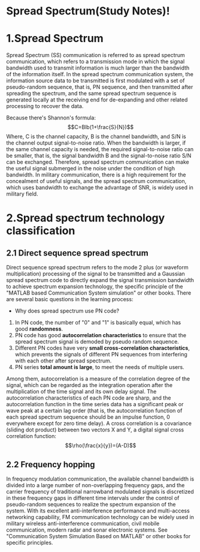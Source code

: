 ﻿# Spread Spectrum(Study Notes)!
# 1.Spread Spectrum
Spread Spectrum (SS) communication is referred to as spread spectrum communication, which refers to a transmission mode in which the signal bandwidth used to transmit information is much larger than the bandwidth of the information itself. In the spread spectrum communication system, the information source data to be transmitted is first modulated with a set of pseudo-random sequence, that is, PN sequence, and then transmitted after spreading the spectrum, and the same spread spectrum sequence is generated locally at the receiving end for de-expanding and other related processing to recover the data.

Because there's Shannon's formula:
$$C=Blb(1+\frac{S}{N})$$
Where, C is the channel capacity, B is the channel bandwidth, and S/N is the channel output signal-to-noise ratio. When the bandwidth is larger, if the same channel capacity is needed, the required signal-to-noise ratio can be smaller, that is, the signal bandwidth B and the signal-to-noise ratio S/N can be exchanged. Therefore, spread spectrum communication can make the useful signal submerged in the noise under the condition of high bandwidth. In military communication, there is a high requirement for the concealment of useful signals, and the spread spectrum communication, which uses bandwidth to exchange the advantage of SNR, is widely used in military field.
# 2.Spread spectrum technology classification 
## 2.1 Direct sequence spread spectrum
Direct sequence spread spectrum refers to the mode 2 plus (or waveform multiplication) processing of the signal to be transmitted and a Gaussian spread spectrum code to directly expand the signal transmission bandwidth to achieve spectrum expansion technology, the specific principle of the "MATLAB based Communication System simulation" or other books. There are several basic questions in the learning process:

 - Why does spread spectrum use PN code?
1. In PN code, the number of "0" and "1" is basically equal, which has good **randomness**.
2. PN code has good **autocorrelation characteristics** to ensure that the spread spectrum signal is demoded by pseudo random sequence.
3. Different PN codes have very **small cross-correlation characteristics**, which prevents the signals of different PN sequences from interfering with each other after spread spectrum.
4. PN series **total amount is large**, to meet the needs of multiple users.

Among them, autocorrelation is a measure of the correlation degree of the signal, which can be regarded as the integration operation after the multiplication of the time signal and its own delay signal. The autocorrelation characteristics of each PN code are sharp, and the autocorrelation function in the time series data has a significant peak or wave peak at a certain lag order (that is, the autocorrelation function of each spread spectrum sequence should be an impulse function, 0 everywhere except for zero time delay).
A cross correlation is a covariance (sliding dot product) between two vectors X and Y, a digital signal cross correlation function:
$$\rho(\frac{x}{y})=(A-D)$$
## 2.2 Frequency hopping

In frequency modulation communication, the available channel bandwidth is divided into a large number of non-overlapping frequency gaps, and the carrier frequency of traditional narrowband modulated signals is discretized in these frequency gaps in different time intervals under the control of pseudo-random sequences to realize the spectrum expansion of the system. With its excellent anti-interference performance and multi-access networking capability, FM communication technology can be widely used in military wireless anti-interference communication, civil mobile communication, modern radar and sonar electronic systems. See "Communication System Simulation Based on MATLAB" or other books for specific principles.


